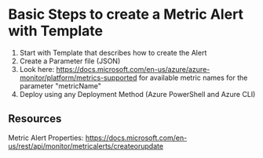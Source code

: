 # Basic Steps to create a Metric Alert with Template  

1) Start with Template that describes how to create the Alert
2) Create a Parameter file (JSON)
3) Look here: https://docs.microsoft.com/en-us/azure/azure-monitor/platform/metrics-supported for available metric names for the parameter "metricName"  
4) Deploy using any Deployment Method (Azure PowerShell and Azure CLI)  


## Resources  
Metric Alert Properties: https://docs.microsoft.com/en-us/rest/api/monitor/metricalerts/createorupdate
